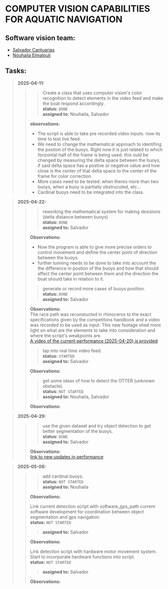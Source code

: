 # COMPUTER VISION CAPABILITIES FOR AQUATIC NAVIGATION



## Software vision team:
- [Salvador Cantuarias](https://www.linkedin.com/in/salvador-cantuarias-bb5715268/)
- [Nouhaila Elmalouli](https://www.linkedin.com/in/nouhaila-elmalouli-46517a208/)

## Tasks:
>**2025-04-11:** <br>
>>>Create a class that uses computer vision's color recognition to detect elements in the video feed and make the boat respond accordingly.<br>
>>>**status:** `DONE`<br>
>>>**assigned to:** Nouhaila, Salvador<br>
>>
>>**observations:** <br>
>>- The script is able to take pre recorded video inputs. now its time to test live feed.<br>
>>- We need to change the mathematical approach to identifing the postion of the buoys. Right now it is just related to which forizontal half of the frame is being used. this ould be changed by measuring the delta space between the buoys, if said delta space has a postive or negative value and how close is the center of that delta space to the center of the frame for color correction.<br>
>>- More cases need to be tested: when theres more than two buoys, when a buoy is partially obstrucuted, etc...<br>
>>- Cardinal buoys need to be integrated into the class.

>**2025-04-22:** <br>
>>>reworking the mathematical system for making desisions (delta distance between buoys)<br>
>>>**status:** `DONE`<br>
>>>**assigned to:** Salvador<br>
>>
>>**Observations:** <br>
>>- Now the program is able to give more precise orders to control movement and define the center point of direction between the buoys.
>>- further tunning needs to be done to take into account the the difference in postion of the buoys and how that should affect the center point between them and the direction the boat should take in relation to it.
>>
>>>generate or record more cases of buoys position.<br>
>>>**status:** `DONE`<br>
>>>**assigned to:** Salvador <br>
>>
>>**Observations:** <br> The race path was reconstucted in rhinoceros to the exact specifications given by the competitons handbook and a video was recorded to be used as input. This new footage shed more light on what are the elements to take into consideration and where the script's weakpoints are.<br>
>> [A video of the current performance (2025-04-20) is provided](https://youtu.be/pIJFHZwhgWk)
>>
>>>tap into real time video feed.<br>
>>>**status:** `STARTED`<br>
>>>**assigned to:** Salvador<br>
>>
>>**Observations:** <br>
>>
>>>get some ideas of how to detect the OTTER (unknown obstacle).<br>
>>>**status:** `NOT STARTED`<br>
>>>**assigned to:** Nouhaila, Salvador<br>
>>
>>**Observations:** <br>

>**2025-04-29:** <br>
>>>use the given dataset and try object detection to get better segmentation of the buoys.<br>
>>>**status:** `DONE`<br>
>>>**assigned to:** Salvador<br>
>>
>>**Observations:** <br> [link to new updates in performance](https://youtu.be/HbUlDyNRyM8)

>**2025-05-06:** <br>
>>>add cardinal buoys.<br>
>>>**status:** `NOT STARTED`<br>
>>>**assigned to:** Nouhaila <br>
>>
>>**Observations:** <br>
>>
>>Link current detection script with software_gps_path current software development for coordination between object segmentation and gps navigation.<br>
>>**status:** `NOT STARTED`<br>
>>>**assigned to:** Salvador<br>
>>
>>**Observations:** <br>
>>
>>Link detection script with hardware motor movement system. Start to incorporate hardware functions into script.<br>
>>**status:** `NOT STARTED`<br>
>>>**assigned to:** Salvador<br>
>>
>>**Observations:** <br>
>>
